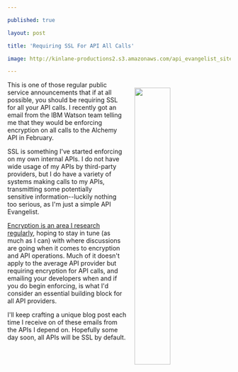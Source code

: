 ---
published: true
layout: post
title: 'Requiring SSL For API All Calls'
image: http://kinlane-productions2.s3.amazonaws.com/api_evangelist_site/blog/screen_shot_2016_11_28_at_9.58.49_am.png
---

<p><img style="padding: 15px;" src="https://kinlane-productions2.s3.amazonaws.com/api_evangelist_site/blog/screen_shot_2016_11_28_at_9.58.49_am.png" alt="" width="40%" align="right" />
<p>This is one of those regular public service announcements that if at all possible, you should be requiring SSL for all your API calls. I recently got an email from the IBM Watson team telling me that they would be enforcing encryption on all calls to the Alchemy API in February.
<p>SSL is something I've started enforcing on my own internal APIs. I do not have wide usage of my APIs by third-party providers, but I do have a variety of systems making calls to my APIs, transmitting some potentially sensitive&nbsp;information--luckily nothing too serious, as I'm just a simple API Evangelist.
<p><a href="http://encryption.apievangelist.com/">Encryption is an area I research regularly</a>, hoping to stay in tune (as much as I can) with where discussions are going when it comes to encryption and API operations. Much of it doesn't apply to the average API provider&nbsp;but requiring encryption for API calls, and emailing your developers when and if you do begin enforcing, is what I'd consider an essential building block for all API providers.
<p>I'll keep crafting a unique blog post each time I receive on of these emails from the APIs I depend on. Hopefully some day soon, all APIs will be SSL by default.


